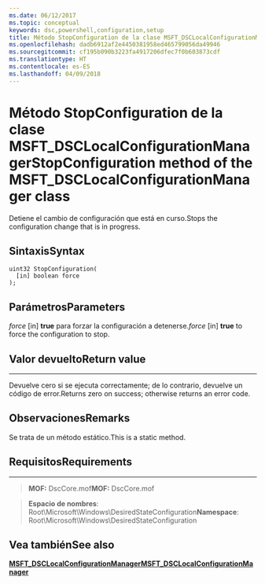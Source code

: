 ```yaml
---
ms.date: 06/12/2017
ms.topic: conceptual
keywords: dsc,powershell,configuration,setup
title: Método StopConfiguration de la clase MSFT_DSCLocalConfigurationManager
ms.openlocfilehash: dadb6912af2e4450381958ed465799056da49946
ms.sourcegitcommit: cf195b090b3223fa4917206dfec7f0b603873cdf
ms.translationtype: HT
ms.contentlocale: es-ES
ms.lasthandoff: 04/09/2018
---
```

# <a name="stopconfiguration-method-of-the-msftdsclocalconfigurationmanager-class"></a><span data-ttu-id="cd762-103">Método StopConfiguration de la clase MSFT_DSCLocalConfigurationManager</span><span class="sxs-lookup"><span data-stu-id="cd762-103">StopConfiguration method of the MSFT_DSCLocalConfigurationManager class</span></span>

<span data-ttu-id="cd762-104">Detiene el cambio de configuración que está en curso.</span><span class="sxs-lookup"><span data-stu-id="cd762-104">Stops the configuration change that is in progress.</span></span>

<a name="syntax"></a><span data-ttu-id="cd762-105">Sintaxis</span><span class="sxs-lookup"><span data-stu-id="cd762-105">Syntax</span></span>
------

```mof
uint32 StopConfiguration(
  [in] boolean force
);
```

<a name="parameters"></a><span data-ttu-id="cd762-106">Parámetros</span><span class="sxs-lookup"><span data-stu-id="cd762-106">Parameters</span></span>
----------

<span data-ttu-id="cd762-107">*force* \[in\] **true** para forzar la configuración a detenerse.</span><span class="sxs-lookup"><span data-stu-id="cd762-107">*force* \[in\] **true** to force the configuration to stop.</span></span>

## <a name="return-value"></a><span data-ttu-id="cd762-108">Valor devuelto</span><span class="sxs-lookup"><span data-stu-id="cd762-108">Return value</span></span>
------------

<span data-ttu-id="cd762-109">Devuelve cero si se ejecuta correctamente; de lo contrario, devuelve un código de error.</span><span class="sxs-lookup"><span data-stu-id="cd762-109">Returns zero on success; otherwise returns an error code.</span></span>

## <a name="remarks"></a><span data-ttu-id="cd762-110">Observaciones</span><span class="sxs-lookup"><span data-stu-id="cd762-110">Remarks</span></span>

<span data-ttu-id="cd762-111">Se trata de un método estático.</span><span class="sxs-lookup"><span data-stu-id="cd762-111">This is a static method.</span></span>

## <a name="requirements"></a><span data-ttu-id="cd762-112">Requisitos</span><span class="sxs-lookup"><span data-stu-id="cd762-112">Requirements</span></span>
------------
><span data-ttu-id="cd762-113">**MOF:** DscCore.mof</span><span class="sxs-lookup"><span data-stu-id="cd762-113">**MOF:** DscCore.mof</span></span>

><span data-ttu-id="cd762-114">**Espacio de nombres**: Root\Microsoft\Windows\DesiredStateConfiguration</span><span class="sxs-lookup"><span data-stu-id="cd762-114">**Namespace**: Root\Microsoft\Windows\DesiredStateConfiguration</span></span>


## <a name="see-also"></a><span data-ttu-id="cd762-115">Vea también</span><span class="sxs-lookup"><span data-stu-id="cd762-115">See also</span></span>


[<span data-ttu-id="cd762-116">**MSFT_DSCLocalConfigurationManager**</span><span class="sxs-lookup"><span data-stu-id="cd762-116">**MSFT_DSCLocalConfigurationManager**</span></span>](msft-dsclocalconfigurationmanager.md)